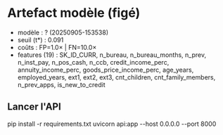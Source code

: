 # Artefact modèle (figé)
- modèle : ? (20250905-153538)
- seuil (t*) : 0.091
- coûts : FP=1.0×  |  FN=10.0×
- features (19) : SK_ID_CURR, n_bureau, n_bureau_months, n_prev, n_inst_pay, n_pos_cash, n_ccb, credit_income_perc, annuity_income_perc, goods_price_income_perc, age_years, employed_years, ext1, ext2, ext3, cnt_children, cnt_family_members, n_prev_apps, is_new_to_credit

## Lancer l'API
pip install -r requirements.txt
uvicorn api:app --host 0.0.0.0 --port 8000
